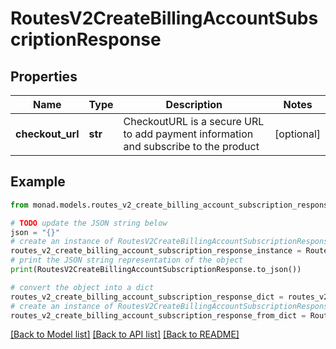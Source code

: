 # RoutesV2CreateBillingAccountSubscriptionResponse


## Properties

Name | Type | Description | Notes
------------ | ------------- | ------------- | -------------
**checkout_url** | **str** | CheckoutURL is a secure URL to add payment information and subscribe to the product | [optional] 

## Example

```python
from monad.models.routes_v2_create_billing_account_subscription_response import RoutesV2CreateBillingAccountSubscriptionResponse

# TODO update the JSON string below
json = "{}"
# create an instance of RoutesV2CreateBillingAccountSubscriptionResponse from a JSON string
routes_v2_create_billing_account_subscription_response_instance = RoutesV2CreateBillingAccountSubscriptionResponse.from_json(json)
# print the JSON string representation of the object
print(RoutesV2CreateBillingAccountSubscriptionResponse.to_json())

# convert the object into a dict
routes_v2_create_billing_account_subscription_response_dict = routes_v2_create_billing_account_subscription_response_instance.to_dict()
# create an instance of RoutesV2CreateBillingAccountSubscriptionResponse from a dict
routes_v2_create_billing_account_subscription_response_from_dict = RoutesV2CreateBillingAccountSubscriptionResponse.from_dict(routes_v2_create_billing_account_subscription_response_dict)
```
[[Back to Model list]](../README.md#documentation-for-models) [[Back to API list]](../README.md#documentation-for-api-endpoints) [[Back to README]](../README.md)


